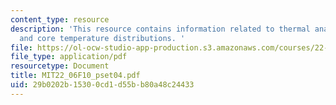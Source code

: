 ```yaml
---
content_type: resource
description: 'This resource contains information related to thermal analysis of fuel
  and core temperature distributions. '
file: https://ol-ocw-studio-app-production.s3.amazonaws.com/courses/22-06-engineering-of-nuclear-systems-fall-2010/29b0202b15300cd1d55bb80a48c24433_MIT22_06F10_pset04.pdf
file_type: application/pdf
resourcetype: Document
title: MIT22_06F10_pset04.pdf
uid: 29b0202b-1530-0cd1-d55b-b80a48c24433
---
```

